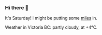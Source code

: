 ### Hi there :wave:

It's Saturday! I might be putting some [miles](https://www.strava.com/athletes/889963) in.

Weather in Victoria BC: partly cloudy, at +4°C.
